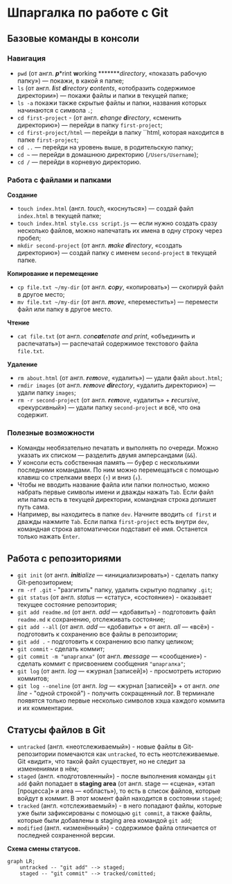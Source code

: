 # Шпаргалка по работе с Git  
## Базовые команды в консоли  
### Навигация  
- `pwd` (от англ. ***p****rint ****w****orking ********directory*, «показать рабочую папку») — покажи, в какой я папке;  
- `ls` (от англ. ***l****ist ****d****irectory ****c****ontents*, «отобразить содержимое директории») — покажи файлы и папки в текущей папке;  
- `ls -a` покажи также скрытые файлы и папки, названия которых начинаются с символа `.`;  
- `cd first-project` - (от англ. ***c****hange ****d****irectory*, «сменить директорию») — перейди в папку `first-project`;  
- `cd first-project/html` — перейди в папку ``html, которая находится в папке `first-project`;  
- `cd ..` — перейди на уровень выше, в родительскую папку;  
- `cd ~` — перейди в домашнюю директорию (`/Users/Username`);  
- `cd /` — перейди в корневую директорию.

### Работа с файлами и папками
**Создание**  
- `touch index.html` (англ. *touch*, «коснуться») — создай файл `index.html` в текущей папке;
- `touch index.html style.css script.js` — если нужно создать сразу несколько файлов, можно напечатать их имена в одну строку через пробел;
- `mkdir second-project` (от англ. ***m****ake ****d****irectory*, «создать директорию») — создай папку с именем `second-project` в текущей папке.

**Копирование и перемещение**  
- `cp file.txt ~/my-dir` (от англ. ***c****o****p****y*, «копировать») — скопируй файл в другое место;
- `mv file.txt ~/my-dir` (от англ. ***m****o****v****e*, «переместить») — перемести файл или папку в другое место.

**Чтение**  
- `cat file.txt` (от англ. *con****cat****enate and print*, «объединить и распечатать») — распечатай содержимое текстового файла `file.txt`.

**Удаление**
- `rm about.html` (от англ. ***r****e****m****ove*, «удалить») — удали файл `about.html`;
- `rmdir images` (от англ. ***r****e****m****ove ****dir****ectory*, «удалить директорию») — удали папку `images`;
- `rm -r second-project` (от англ. ***r****e****m****ove*, «удалить» + ***r****ecursive*, «рекурсивный») — удали папку `second-project` и всё, что она содержит.

### Полезные возможности
- Команды необязательно печатать и выполнять по очереди. Можно указать их списком — разделить двумя амперсандами (`&&`).  
- У консоли есть собственная память — буфер с несколькими последними командами. По ним можно перемещаться с помощью клавиш со стрелками вверх (`↑`) и вниз (`↓`).  
- Чтобы не вводить название файла или папки полностью, можно набрать первые символы имени и дважды нажать `Tab`. Если файл или папка есть в текущей директории, командная строка допишет путь сама.  
- Например, вы находитесь в папке `dev`. Начните вводить `cd first` и дважды нажмите `Tab`. Если папка `first-project` есть внутри `dev`, командная строка автоматически подставит её имя. Останется только нажать `Enter`.


## Работа с репозиториями
- `git init` (от англ. ***init****ialize* — «инициализировать») - сделать папку Git-репозиторием;  
- `rm -rf .git` - "разгитить" папку, удалить скрытую подпапку `.git`;  
- `git status` (от англ. *status* — «статус», «состояние») - оказывает текущее состояние репозитория;  
- `git add readme.md` (от англ. *add* — «добавить») - подготовить файл `readme.md` к сохранению, отслеживать состояние;  
- `git add --all` (от англ. *add* — «добавить» + от англ. *all* — «всё») - подготовить к сохранению все файлы в репозитории;  
- `git add .` - подготовить к сохранению всю папку целиком;  
- `git commit` - сделать коммит;  
- `git commit -m "шпаргалка"` (от англ. ***m****essage* — «сообщение») - сделать коммит с присвоением сообщения `"шпаргалка"`;  
- `git log` (от англ. *log* — «журнал [записей]») - просмотреть историю коммитов;  
- `git log --oneline` (от англ. *log* — «журнал [записей]» + от англ. *one line* - "одной строкой") - получить сокращенный лог. В терминале появятся только первые несколько символов хэша каждого коммита и их комментарии.


## Статусы файлов в Git
- `untracked` (англ. «неотслеживаемый») - новые файлы в Git-репозитории помечаются как `untracked`, то есть неотслеживаемые. Git «видит», что такой файл существует, но не следит за изменениями в нём;  
- `staged` (англ. «подготовленный») - после выполнения команды `git add` файл попадает в **staging area** (от англ. stage — «сцена», «этап [процесса]» и area — «область»), то есть в список файлов, которые войдут в коммит. В этот момент файл находится в состоянии `staged`;  
- `tracked` (англ. «отслеживаемый») - в него попадают файлы, которые уже были зафиксированы с помощью `git commit`, а также файлы, которые были добавлены в staging area командой `git add`;  
- `modified` (англ. «изменённый») - содержимое файла отличается от последней сохраненной версии.

**Схема смены статусов.**  
```mermaid
graph LR;
	untracked -- "git add" --> staged;
	staged -- "git commit" --> tracked/comitted;
```